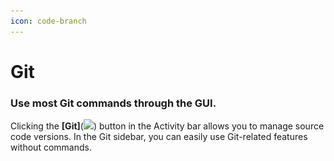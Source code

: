```yaml
---
icon: code-branch
---
```


# Git

### Use most Git commands through the GUI.

Clicking the **\[Git]**(![](<../../../.gitbook/assets/스크린샷 2025-03-07 오전 10.37.20.png>)) button in the Activity bar allows you to manage source code versions. In the Git sidebar, you can easily use Git-related features without commands.

<figure><img src="../../../.gitbook/assets/스크린샷 2025-03-07 오후 2.26.38.png" alt=""><figcaption></figcaption></figure>
